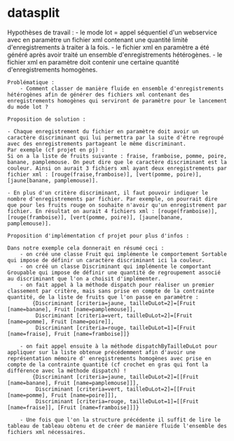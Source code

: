 # datasplit

Hypothèses de travail :
        - le mode lot = appel séquentiel d'un webservice avec en paramètre un fichier xml contenant une quantité limité d'enregistrements à traiter à la fois.
        - le fichier xml en paramètre a été généré après avoir traité un ensemble d'enregistrements hétérogènes.
        - le fichier xml en paramètre doit contenir une certaine quantité d'enregistrements homogènes.

    Problématique :
        - Comment classer de manière fluide en ensemble d'enregistrements hétérogènes afin de générer des fichiers xml contenant des enregistrements homogènes qui serviront de paramètre pour le lancement du mode lot ?

    Proposition de solution :

    - Chaque enregistrement du fichier en paramètre doit avoir un caractère discriminant qui lui permettra par la suite d'être regroupé avec des enregistrements partageant le même discriminant.
    Par exemple (cf projet en pj) :
    Si on a la liste de fruits suivante : fraise, framboise, pomme, poire, banane, pamplemouse. On peut dire que le caractère discriminant est la couleur. Ainsi on aurait 3 fichiers xml ayant deux enregistrements par fichier xml : [rouge(fraise,framboise)], [vert(pomme, poire)], [jaune[banane, pamplemouse)].

    - En plus d'un critère discriminant, il faut pouvoir indiquer le nombre d'enregistrements par fichier. Par exemple, on pourrait dire que pour les fruits rouge on souhaite n'avoir qu'un enregistrement par fichier. En résultat on aurait 4 fichiers xml : [rouge(framboise)], [rouge(framboise)], [vert(pomme, poire)], [jaune[banane, pamplemouse)].

    Proposition d'implémentation cf projet pour plus d'infos :

    Dans notre exemple cela donnerait en résumé ceci :
        - on créé une classe Fruit qui implémente le comportement Sortable qui impose de définir un caractère discriminant ici la couleur.
        - on créé un classe Discriminant qui implémente le comportant Groupable qui impose de définir une quantité de regroupement associé au discriminant que l'on a choisit d'implémenter.
        - on fait appel à la méthode dispatch pour réaliser un premier classement par critère, mais sans prise en compte de la contrainte quantité, de la liste de fruits que l'on passe en paramètre :
            {Discriminant [criteria=jaune, tailleDuLot=2]=[Fruit [name=banane], Fruit [name=pamplemouse]],
             Discriminant [criteria=vert, tailleDuLot=2]=[Fruit [name=pomme], Fruit [name=poire]],                     
             Discriminant [criteria=rouge, tailleDuLot=1]=[Fruit [name=fraise], Fruit [name=framboise]]}

        - on fait appel ensuite à la méthode dispatchByTailleDuLot pour appliquer sur la liste obtenue précédemment afin d'avoir une représentation mémoire d' enregistrements homogènes avec prise en compte de la contrainte quantité (cf crochet en gras qui font la différence avec la méthode dispatch) !
            {Discriminant [criteria=jaune, tailleDuLot=2]=[[Fruit [name=banane], Fruit [name=pamplemouse]]],
             Discriminant [criteria=vert, tailleDuLot=2]=[[Fruit [name=pomme], Fruit [name=poire]]],
             Discriminant [criteria=rouge, tailleDuLot=1]=[[Fruit [name=fraise]], [Fruit [name=framboise]]]}

        - Une fois que l'on la structure précédente il suffit de lire le tableau de tableau obtenu et de créer de manière fluide l'ensemble des fichiers xml nécessaires.